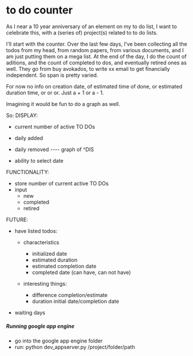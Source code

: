 # to do counter

As I near a 10 year anniversary of an element on my to do list, I want to celebrate this, with a (series of) project(s) related to to do lists.


I'll start with the counter.
Over the last few days, I've been collecting all the todos from my head, from random papers, from various documents, and I am just putting them on a mega list.
At the end of the day, I do the count of aditions, and the count of completed to dos, and eventually retired ones as well. They go from buy avokados, to write xx email to get financially independent.
So span is pretty varied.

For now no info on creation date, of estimated time of done, or estimated duration time, or or or.
Just a + 1 or a - 1.


Imagining it would be fun to do a graph as well.

So:
DISPLAY:
- current number of active TO DOs
- daily added
- daily removed
---- graph of ^DIS

- ability to select date

FUNCTIONALITY:
- store number of current active TO DOs
- input
	- new
	- completed
	- retired


FUTURE:
- have listed todos:
	- characteristics
		- initialized date
		- estimated duration
		- estimated completion date
		- completed date (can have, can not have)


	- interesting things:
		- difference completion/estimate
		- duration initial date/completion date

- waiting days





##### Running google app engine
- go into the google app engine folder
- run: python dev_appserver.py /project/folder/path

